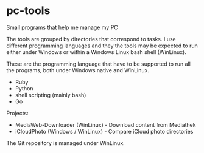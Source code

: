 # pc-tools
Small programs that help me manage my PC

The tools are grouped by directories that correspond to tasks. I use different programming 
languages and they the tools may be expected to run either under Windows or within 
a Windows Linux bash shell (WinLinux).

These are the programming language that have to be supported to run all the programs, both
under Windows native and WinLinux.
 - Ruby
 - Python
 - shell scripting (mainly bash)
 - Go

Projects:
 - MediaWeb-Downloader (WinLinux) - Download content from Mediathek 
 - iCloudPhoto (Windows / WinLinux) - Compare iCloud photo directories

The Git repository is managed under WinLinux.
